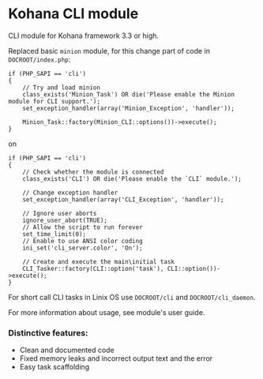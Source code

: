 Kohana CLI module
==========

CLI module for Kohana framework 3.3 or high.

Replaced basic `minion` module, for this change part of code in `DOCROOT/index.php`:
~~~
if (PHP_SAPI == 'cli') 
{
	// Try and load minion
	class_exists('Minion_Task') OR die('Please enable the Minion module for CLI support.');
	set_exception_handler(array('Minion_Exception', 'handler'));

	Minion_Task::factory(Minion_CLI::options())->execute();
}
~~~
on
~~~
if (PHP_SAPI == 'cli') 
{
	// Check whether the module is connected
	class_exists('CLI') OR die('Please enable the `CLI` module.');

	// Change exception handler
	set_exception_handler(array('CLI_Exception', 'handler'));

	// Ignore user aborts
	ignore_user_abort(TRUE);
	// Allow the script to run forever
	set_time_limit(0);
	// Enable to use ANSI color coding
	ini_set('cli_server.color', 'On');

	// Create and execute the main\initial task
	CLI_Tasker::factory(CLI::option('task'), CLI::option())->execute();
}
~~~

For short call CLI tasks in Linix OS use `DOCROOT/cli` and `DOCROOT/cli_daemon`.

For more information about usage, see module's user guide.

### Distinctive features:

- Clean and documented code
- Fixed memory leaks and incorrect output text and the error
- Easy task scaffolding
